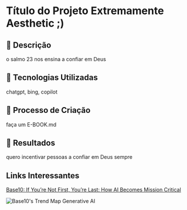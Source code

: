 
# Título do Projeto Extremamente Aesthetic ;)

## 📒 Descrição
o salmo 23 nos ensina a confiar em Deus

## 🤖 Tecnologias Utilizadas
chatgpt, bing, copilot

## 🧐 Processo de Criação
faça um E-BOOK.md 

## 🚀 Resultados
quero incentivar pessoas a confiar em Deus sempre

## Links Interessantes

[Base10: If You’re Not First, You’re Last: How AI Becomes Mission Critical](https://base10.vc/post/generative-ai-mission-critical/)

![Base10's Trend Map Generative AI](https://github.com/digitalinnovationone/lab-natty-or-not/assets/730492/f4df26e8-f8f7-4419-8252-c69d73ea930c)
